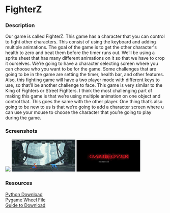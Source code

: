 <h1>FighterZ</h1>

<h3>Description</h3>

<p>
   Our game is called FighterZ. This game has a character that you can control to fight other characters. This consist of using the keyboard and adding multiple animations. The goal of the game is to get the other character's health to zero and beat them before the timer runs out. We’ll be using a sprite sheet that has many different animations on it so that we have to crop it ourselves. We’re going to have a character selecting screen where you can choose who you want to be for the game. Some challenges that are going to be in the game are setting the timer, health bar, and other features. Also, this fighting game will have a two player mode with different keys to use, so that’ll be another challenge to face. This game is very similar to the King of Fighters or Street Fighters. I think the most challenging part of making this game is that we’re using multiple animation on one object and control that. This goes the same with the other player. One thing that’s also going to be new to us is that we’re going to add a character screen where u can use your mouse to choose the character that you’re going to play during the game.
</p> 
</p>

<h3>Screenshots</h3>
<img src="https://github.com/apark0648/FighterZZ/blob/master/Start%20Screen.PNG" width="200px">
<img src="https://github.com/apark0648/FighterZ/blob/master/In%20Game.PNG" width="200px">
<img src="https://github.com/apark0648/FighterZ/blob/master/End.PNG" width="200px">


<h3>Resources</h3>
<a href="https://www.python.org/downloads/"> Python Download</a><br>
<a href="http://www.lfd.uci.edu/~gohlke/pythonlibs/#pygame"> Pygame Wheel File</a><br>
<a href="https://youtu.be/_GikMdhAhv0"> Guide to Download</a>
